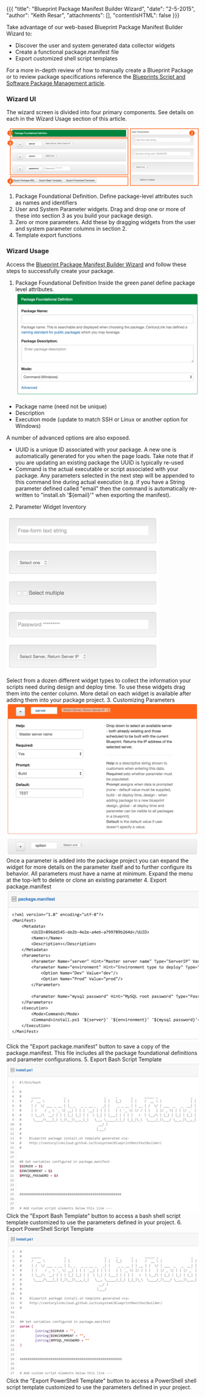 {{{
  "title": "Blueprint Package Manifest Builder Wizard",
  "date": "2-5-2015",
  "author": "Keith Resar",
  "attachments": [],
  "contentIsHTML": false
}}}

Take advantage of our web-based Blueprint Package Manifest Builder Wizard to:

* Discover the user and system generated data collector widgets
* Create a functional package.manifest file
* Export customized shell script templates

For a more in-depth review of how to manually create a Blueprint Package or to review package specifications reference the [Blueprints Script and Software Package Management article](blueprints-script-and-software-package-management.md).

### Wizard UI

The wizard screen is divided into four primary components.  See details on each in the Wizard Usage section of this article.

![](../images/blueprint-package-manifest-wizard-1.png)

1. Package Foundational Definition.  Define package-level attributes such as names and identifiers
2. User and System Parameter widgets.  Drag and drop one or more of these into section 3 as you build your package design.
3. Zero or more parameters.  Add these by dragging widgets from the user and system parameter columns in section 2.
4. Template export functions

### Wizard Usage

Access the [Blueprint Package Manifest Builder Wizard](http://centurylinkcloud.github.io/Ecosystem/BlueprintManifestBuilder/) and follow these steps to successfully create your package.


1. Package Foundational Definition
Inside the green panel define package level attributes.
![](../images/blueprint-package-manifest-wizard-2.png)
  * Package name (need not be unique)
  * Description
  * Execution mode (update to match SSH or Linux or another option for Windows)

  A number of advanced options are also exposed.
  * UUID is a unique ID associated with your package.  A new one is automatically generated for you when the page loads.  Take note that if you are updating an existing package the UUID is typically re-used
  * Command is the actual executable or script associated with your package.  Any parameters selected in the next step will be appended to this command line during actual execution (e.g. if you have a String parameter defined called "email" then the command is automatically re-written to "install.sh '${email}'" when exporting the manifest).
2. Parameter Widget Inventory
<img src="../images/blueprint-package-manifest-wizard-3.png" style="border:0;max-width:400px;">

Select from a dozen different widget types to collect the information your scripts need during design and deploy time.
To use these widgets drag them into the center column.  More detail on each widget is available after adding them into your package project.
3. Customizing Parameters
![](../images/blueprint-package-manifest-wizard-4.png)
Once a parameter is added into the package project you can expand the widget for more details on the parameter itself and to further configure its behavior. All parameters must have a name at minimum.  Expand the menu at the top-left to delete or clone an existing parameter
4. Export package.manifest
![](../images/blueprint-package-manifest-wizard-5.png)
Click the "Export package.manifest" button to save a copy of the package.manifest. This file includes all the package foundational definitions and parameter configurations.
5. Export Bash Script Template
![](../images/blueprint-package-manifest-wizard-6.png)
Click the "Export Bash Template" button to access a bash shell script template customized to use the parameters defined in your project.
6. Export PowerShell Script Template
![](../images/blueprint-package-manifest-wizard-7.png)
Click the "Export PowerShell Template" button to access a PowerShell shell script template customized to use the parameters defined in your project.
